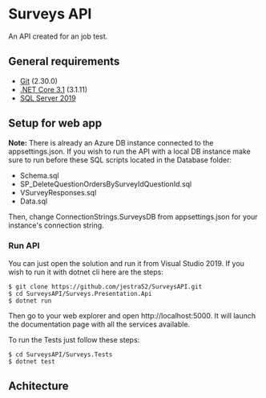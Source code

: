 # Surveys API
An API created for an job test.

## General requirements
- [Git](https://git-scm.com/) (2.30.0)
- [.NET Core 3.1](https://dotnet.microsoft.com/download/dotnet-core/3.1) (3.1.11)
- [SQL Server 2019](https://www.microsoft.com/es-es/sql-server/sql-server-2019)

## Setup for web app
**Note:** There is already an Azure DB instance connected to the appsettings.json. If you wish
to run the API with a local DB instance make sure to run before these SQL scripts located in the Database folder:

- Schema.sql
- SP_DeleteQuestionOrdersBySurveyIdQuestionId.sql
- VSurveyResponses.sql
- Data.sql

Then, change ConnectionStrings.SurveysDB from appsettings.json for your
instance's connection string.

### Run API
You can just open the solution and run it from Visual Studio 2019. If you
wish to run it with dotnet cli here are the steps:

```shell
$ git clone https://github.com/jestra52/SurveysAPI.git
$ cd SurveysAPI/Surveys.Presentation.Api
$ dotnet run
```

Then go to your web explorer and open http://localhost:5000. It will launch the documentation page
with all the services available.

To run the Tests just follow these steps:

```shell
$ cd SurveysAPI/Surveys.Tests
$ dotnet test
```

## Achitecture

